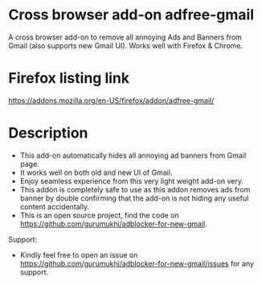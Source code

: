 # Cross browser add-on adfree-gmail
A cross browser add-on to remove all annoying Ads and Banners from Gmail (also supports new Gmail UI). Works well with Firefox & Chrome.

# Firefox listing link
https://addons.mozilla.org/en-US/firefox/addon/adfree-gmail/

# Description
* This add-on automatically hides all annoying ad banners from Gmail page.
* It works well on both old and new UI of Gmail.
* Enjoy seamless experience from this very light weight add-on very.
* This addon is completely safe to use as this addon removes ads from banner by double confirming that the add-on is not hiding any useful content accidentally.
* This is an open source project, find the code on https://github.com/gurumukhi/adblocker-for-new-gmail.

Support:
* Kindly feel free to open an issue on https://github.com/gurumukhi/adblocker-for-new-gmail/issues for any support.